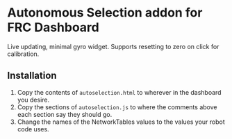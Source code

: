 # Autonomous Selection addon for FRC Dashboard
Live updating, minimal gyro widget. Supports resetting to zero on click for calibration.

## Installation
1. Copy the contents of `autoselection.html` to wherever in the dashboard you desire.
2. Copy the sections of `autoselection.js` to where the comments above each section say they should go.
3. Change the names of the NetworkTables values to the values your robot code uses.
